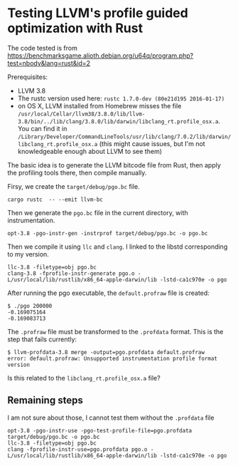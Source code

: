 # Testing LLVM's profile guided optimization with Rust

The code tested is from https://benchmarksgame.alioth.debian.org/u64q/program.php?test=nbody&lang=rust&id=2

Prerequisites:

* LLVM 3.8
* The rustc version used here: `rustc 1.7.0-dev (80e21d195 2016-01-17)`
* on OS X, LLVM installed from Homebrew misses the file `/usr/local/Cellar/llvm38/3.8.0/lib/llvm-3.8/bin/../lib/clang/3.8.0/lib/darwin/libclang_rt.profile_osx.a`. You can find it in `/Library/Developer/CommandLineTools/usr/lib/clang/7.0.2/lib/darwin/libclang_rt.profile_osx.a` (this might cause issues, but I'm not knowledgeable enough about LLVM to see them)

The basic idea is to generate the LLVM bitcode file from Rust, then apply the profiling tools there, then compile manually.

Firsy, we create the `target/debug/pgo.bc` file.
```
cargo rustc  -- --emit llvm-bc
```

Then we generate the `pgo.bc` file in the current directory, with instrumentation.

```
opt-3.8 -pgo-instr-gen -instrprof target/debug/pgo.bc -o pgo.bc
```

Then we compile it using `llc` and `clang`. I linked to the libstd corresponding to my version.

```
llc-3.8 -filetype=obj pgo.bc
clang-3.8 -fprofile-instr-generate pgo.o -L/usr/local/lib/rustlib/x86_64-apple-darwin/lib -lstd-ca1c970e -o pgo
```

After running the pgo executable, the `default.profraw` file is created:

```
$ ./pgo 200000
-0.169075164
-0.169083713
```

The `.profraw` file must be transformed to the `.profdata` format. This is the step that fails currently:

```
$ llvm-profdata-3.8 merge -output=pgo.profdata default.profraw
error: default.profraw: Unsupported instrumentation profile format version
```

Is this related to the `libclang_rt.profile_osx.a` file?

## Remaining steps

I am not sure about those, I cannot test them without the `.profdata` file
```
opt-3.8 -pgo-instr-use -pgo-test-profile-file=pgo.profdata target/debug/pgo.bc -o pgo.bc
llc-3.8 -filetype=obj pgo.bc
clang -fprofile-instr-use=pgo.profdata pgo.o -L/usr/local/lib/rustlib/x86_64-apple-darwin/lib -lstd-ca1c970e -o pgo
```
